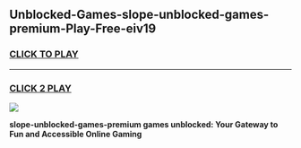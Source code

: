 
## Unblocked-Games-slope-unblocked-games-premium-Play-Free-eiv19
<h3>
<a href="https://premium76.site?title=slope-unblocked-games-premium&ref=22A">CLICK TO PLAY</a></h3>
<hr>

<h3>
<a href="https://premium76.site?title=slope-unblocked-games-premium&ref=22A">CLICK 2 PLAY</a>
  
</h3>

<a href="https://premium76.site?title=slope-unblocked-games-premium&ref=22A"><img src="https://clearcache.store/games.png"></a>


**slope-unblocked-games-premium games unblocked: Your Gateway to Fun and Accessible Online Gaming**
